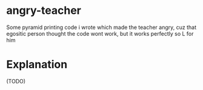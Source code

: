 # angry-teacher
Some pyramid printing code i wrote which made the teacher angry, cuz that egositic person thought the code wont work, but it works perfectly so L for him

# Explanation
(TODO)
